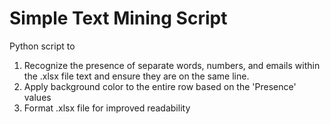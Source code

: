 # Simple Text Mining Script
Python script to 
1. Recognize the presence of separate words, numbers, and emails within the .xlsx file text and ensure they are on the same line.
2. Apply background color to the entire row based on the 'Presence' values
3. Format .xlsx file for improved readability
